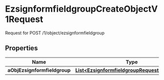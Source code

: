 

# EzsignformfieldgroupCreateObjectV1Request

Request for POST /1/object/ezsignformfieldgroup

## Properties

| Name | Type | Description | Notes |
|------------ | ------------- | ------------- | -------------|
|**aObjEzsignformfieldgroup** | [**List&lt;EzsignformfieldgroupRequestCompound&gt;**](EzsignformfieldgroupRequestCompound.md) |  |  |



